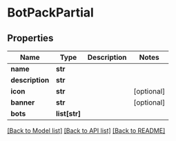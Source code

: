 # BotPackPartial

## Properties
Name | Type | Description | Notes
------------ | ------------- | ------------- | -------------
**name** | **str** |  | 
**description** | **str** |  | 
**icon** | **str** |  | [optional] 
**banner** | **str** |  | [optional] 
**bots** | **list[str]** |  | 

[[Back to Model list]](../README.md#documentation-for-models) [[Back to API list]](../README.md#documentation-for-api-endpoints) [[Back to README]](../README.md)

